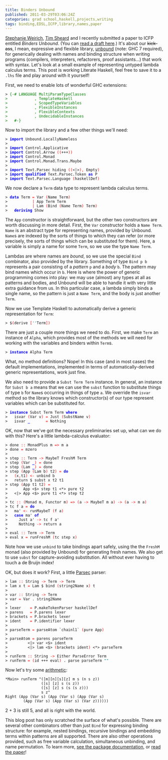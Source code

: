 ```yaml
---
title: Binders Unbound
published: 2011-03-29T03:06:24Z
categories: grad school,haskell,projects,writing
tags: binding,EDSL,ICFP,library,names,paper
---
```


<p><a href="http://www.cis.upenn.edu/~sweirich/">Stephanie Weirich</a>, <a href="http://web.cecs.pdx.edu/~sheard/">Tim Sheard</a> and I recently submitted a paper to ICFP entitled <em>Binders Unbound</em>. (You can <a href="http://www.cis.upenn.edu/~byorgey/papers/binders-unbound.pdf">read a draft here</a>.) It's about our <strike>kick-ass</strike>, I mean, expressive and flexible library, <a href="http://hackage.haskell.org/package/unbound">unbound</a> (note: GHC 7 required), for generically dealing with names and binding structure when writing programs (compilers, interpreters, refactorers, proof assistants...) that work with syntax. Let's look at a small example of representing untyped lambda calculus terms. This post is working Literate Haskell, feel free to save it to a <code>.lhs</code> file and play around with it yourself!</p><p>First, we need to enable lots of wonderful GHC extensions:</p><pre><code><span>&gt;</span> <span style="color:green;">{-# LANGUAGE MultiParamTypeClasses
&gt;            , TemplateHaskell
&gt;            , ScopedTypeVariables
&gt;            , FlexibleInstances
&gt;            , FlexibleContexts
&gt;            , UndecidableInstances
&gt;   #-}</span>
</code></pre><p>Now to import the library and a few other things we'll need:</p><pre><code><span>&gt;</span> <span style="color:blue;font-weight:bold;">import</span> <span>Unbound</span><span>.</span><span>LocallyNameless</span>
<span>&gt;</span> 
<span>&gt;</span> <span style="color:blue;font-weight:bold;">import</span> <span>Control</span><span>.</span><span>Applicative</span>
<span>&gt;</span> <span style="color:blue;font-weight:bold;">import</span> <span>Control</span><span>.</span><span>Arrow</span> <span style="color:red;">(</span><span style="color:red;">(</span><span>+++</span><span style="color:red;">)</span><span style="color:red;">)</span>
<span>&gt;</span> <span style="color:blue;font-weight:bold;">import</span> <span>Control</span><span>.</span><span>Monad</span>
<span>&gt;</span> <span style="color:blue;font-weight:bold;">import</span> <span>Control</span><span>.</span><span>Monad</span><span>.</span><span>Trans</span><span>.</span><span>Maybe</span>
<span>&gt;</span> 
<span>&gt;</span> <span style="color:blue;font-weight:bold;">import</span> <span>Text</span><span>.</span><span>Parsec</span> <span>hiding</span> <span style="color:red;">(</span><span style="color:red;">(</span><span>&lt;|&gt;</span><span style="color:red;">)</span><span style="color:red;">,</span> <span>Empty</span><span style="color:red;">)</span>
<span>&gt;</span> <span style="color:blue;font-weight:bold;">import</span> <span style="color:blue;font-weight:bold;">qualified</span> <span>Text</span><span>.</span><span>Parsec</span><span>.</span><span>Token</span> <span style="color:blue;font-weight:bold;">as</span> <span>P</span>
<span>&gt;</span> <span style="color:blue;font-weight:bold;">import</span> <span>Text</span><span>.</span><span>Parsec</span><span>.</span><span>Language</span> <span style="color:red;">(</span><span>haskellDef</span><span style="color:red;">)</span>
</code></pre><p>We now declare a <code>Term</code> data type to represent lambda calculus terms.</p><pre><code><span>&gt;</span> <span style="color:blue;font-weight:bold;">data</span> <span>Term</span> <span style="color:red;">=</span> <span>Var</span> <span style="color:red;">(</span><span>Name</span> <span>Term</span><span style="color:red;">)</span>
<span>&gt;</span>           <span style="color:red;">|</span> <span>App</span> <span>Term</span> <span>Term</span>
<span>&gt;</span>           <span style="color:red;">|</span> <span>Lam</span> <span style="color:red;">(</span><span>Bind</span> <span style="color:red;">(</span><span>Name</span> <span>Term</span><span style="color:red;">)</span> <span>Term</span><span style="color:red;">)</span>
<span>&gt;</span>   <span style="color:blue;font-weight:bold;">deriving</span> <span>Show</span>
</code></pre><p>The <code>App</code> constructor is straightforward, but the other two constructors are worth discussing in more detail. First, the <code>Var</code> constructor holds a <code>Name Term</code>. <code>Name</code> is an abstract type for representing names, provided by Unbound. <code>Name</code>s are indexed by the sorts of things to which they can refer (or more precisely, the sorts of things which can be substituted for them). Here, a variable is simply a name for some <code>Term</code>, so we use the type <code>Name Term</code>.</p><p>Lambdas are where names are <em>bound</em>, so we use the special <code>Bind</code> combinator, also provided by the library. Something of type <code>Bind p b</code> represents a pair consisting of a <em>pattern</em> <code>p</code> and a <em>body</em> <code>b</code>. The pattern may bind names which occur in <code>b</code>. Here is where the power of generic programming comes into play: we may use (almost) any types at all as patterns and bodies, and Unbound will be able to handle it with very little extra guidance from us. In this particular case, a lambda simply binds a single name, so the pattern is just a <code>Name Term</code>, and the body is just another <code>Term</code>.</p><p>Now we use Template Haskell to automatically derive a generic representation for <code>Term</code>:</p><pre><code><span>&gt;</span> <span>$</span><span style="color:red;">(</span><span>derive</span> <span style="color:red;">[</span><span style="color:teal;">'</span><span style="color:teal;">'</span><span>Term</span><span style="color:red;">]</span><span style="color:red;">)</span>
</code></pre><p>There are just a couple more things we need to do. First, we make <code>Term</code> an instance of <code>Alpha</code>, which provides most of the methods we will need for working with the variables and binders within <code>Term</code>s.</p><pre><code><span>&gt;</span> <span style="color:blue;font-weight:bold;">instance</span> <span>Alpha</span> <span>Term</span>
</code></pre><p>What, no method definitions? Nope! In this case (and in most cases) the default implementations, implemented in terms of automatically-derived generic representations, work just fine.</p><p>We also need to provide a <code>Subst Term Term</code> instance. In general, an instance for <code>Subst b a</code> means that we can use the <code>subst</code> function to substitute things of type <code>b</code> for <code>Name</code>s occurring in things of type <code>a</code>. We override the <code>isvar</code> method so the library knows which constructor(s) of our type represent variables which can be substituted for.</p><pre><code><span>&gt;</span> <span style="color:blue;font-weight:bold;">instance</span> <span>Subst</span> <span>Term</span> <span>Term</span> <span style="color:blue;font-weight:bold;">where</span>
<span>&gt;</span>   <span>isvar</span> <span style="color:red;">(</span><span>Var</span> <span>v</span><span style="color:red;">)</span> <span style="color:red;">=</span> <span>Just</span> <span style="color:red;">(</span><span>SubstName</span> <span>v</span><span style="color:red;">)</span>
<span>&gt;</span>   <span>isvar</span> <span style="color:blue;font-weight:bold;">_</span>       <span style="color:red;">=</span> <span>Nothing</span>
</code></pre><p>OK, now that we've got the necessary preliminaries set up, what can we do with this? Here's a little lambda-calculus evaluator:</p><pre><code><span>&gt;</span> <span>done</span> <span style="color:red;">::</span> <span>MonadPlus</span> <span>m</span> <span style="color:red;">=&gt;</span> <span>m</span> <span>a</span>
<span>&gt;</span> <span>done</span> <span style="color:red;">=</span> <span>mzero</span>
<span>&gt;</span> 
<span>&gt;</span> <span>step</span> <span style="color:red;">::</span> <span>Term</span> <span style="color:red;">-&gt;</span> <span>MaybeT</span> <span>FreshM</span> <span>Term</span>
<span>&gt;</span> <span>step</span> <span style="color:red;">(</span><span>Var</span> <span style="color:blue;font-weight:bold;">_</span><span style="color:red;">)</span> <span style="color:red;">=</span> <span>done</span>
<span>&gt;</span> <span>step</span> <span style="color:red;">(</span><span>Lam</span> <span style="color:blue;font-weight:bold;">_</span><span style="color:red;">)</span> <span style="color:red;">=</span> <span>done</span>
<span>&gt;</span> <span>step</span> <span style="color:red;">(</span><span>App</span> <span style="color:red;">(</span><span>Lam</span> <span>b</span><span style="color:red;">)</span> <span>t2</span><span style="color:red;">)</span> <span style="color:red;">=</span> <span style="color:blue;font-weight:bold;">do</span>
<span>&gt;</span>   <span style="color:red;">(</span><span>x</span><span style="color:red;">,</span><span>t1</span><span style="color:red;">)</span> <span style="color:red;">&lt;-</span> <span>unbind</span> <span>b</span>
<span>&gt;</span>   <span>return</span> <span>$</span> <span>subst</span> <span>x</span> <span>t2</span> <span>t1</span>
<span>&gt;</span> <span>step</span> <span style="color:red;">(</span><span>App</span> <span>t1</span> <span>t2</span><span style="color:red;">)</span> <span style="color:red;">=</span>
<span>&gt;</span>       <span>App</span> <span>&lt;$&gt;</span> <span>step</span> <span>t1</span> <span>&lt;*&gt;</span> <span>pure</span> <span>t2</span>
<span>&gt;</span>   <span>&lt;|&gt;</span> <span>App</span> <span>&lt;$&gt;</span> <span>pure</span> <span>t1</span> <span>&lt;*&gt;</span> <span>step</span> <span>t2</span>
<span>&gt;</span> 
<span>&gt;</span> <span>tc</span> <span style="color:red;">::</span> <span style="color:red;">(</span><span>Monad</span> <span>m</span><span style="color:red;">,</span> <span>Functor</span> <span>m</span><span style="color:red;">)</span> <span style="color:red;">=&gt;</span> <span style="color:red;">(</span><span>a</span> <span style="color:red;">-&gt;</span> <span>MaybeT</span> <span>m</span> <span>a</span><span style="color:red;">)</span> <span style="color:red;">-&gt;</span> <span style="color:red;">(</span><span>a</span> <span style="color:red;">-&gt;</span> <span>m</span> <span>a</span><span style="color:red;">)</span>
<span>&gt;</span> <span>tc</span> <span>f</span> <span>a</span> <span style="color:red;">=</span> <span style="color:blue;font-weight:bold;">do</span>
<span>&gt;</span>   <span>ma'</span> <span style="color:red;">&lt;-</span> <span>runMaybeT</span> <span style="color:red;">(</span><span>f</span> <span>a</span><span style="color:red;">)</span>
<span>&gt;</span>   <span style="color:blue;font-weight:bold;">case</span> <span>ma'</span> <span style="color:blue;font-weight:bold;">of</span>
<span>&gt;</span>     <span>Just</span> <span>a'</span> <span style="color:red;">-&gt;</span> <span>tc</span> <span>f</span> <span>a'</span>
<span>&gt;</span>     <span>Nothing</span> <span style="color:red;">-&gt;</span> <span>return</span> <span>a</span>
<span>&gt;</span> 
<span>&gt;</span> <span>eval</span> <span style="color:red;">::</span> <span>Term</span> <span style="color:red;">-&gt;</span> <span>Term</span>
<span>&gt;</span> <span>eval</span> <span>x</span> <span style="color:red;">=</span> <span>runFreshM</span> <span style="color:red;">(</span><span>tc</span> <span>step</span> <span>x</span><span style="color:red;">)</span>
</code></pre><p>Note how we use <code>unbind</code> to take bindings apart safely, using the the <code>FreshM</code> monad (also provided by Unbound) for generating fresh names. We also get to use <code>subst</code> for capture-avoiding substitution. All without ever having to touch a de Bruijn index!</p><p>OK, but does it work? First, a little <a href="http://hackage.haskell.org/package/parsec">Parsec</a> parser:</p><pre><code><span>&gt;</span> <span>lam</span> <span style="color:red;">::</span> <span>String</span> <span style="color:red;">-&gt;</span> <span>Term</span> <span style="color:red;">-&gt;</span> <span>Term</span>
<span>&gt;</span> <span>lam</span> <span>x</span> <span>t</span> <span style="color:red;">=</span> <span>Lam</span> <span>$</span> <span>bind</span> <span style="color:red;">(</span><span>string2Name</span> <span>x</span><span style="color:red;">)</span> <span>t</span>
<span>&gt;</span> 
<span>&gt;</span> <span>var</span> <span style="color:red;">::</span> <span>String</span> <span style="color:red;">-&gt;</span> <span>Term</span>
<span>&gt;</span> <span>var</span> <span style="color:red;">=</span> <span>Var</span> <span>.</span> <span>string2Name</span>
<span>&gt;</span> 
<span>&gt;</span> <span>lexer</span>    <span style="color:red;">=</span> <span>P</span><span>.</span><span>makeTokenParser</span> <span>haskellDef</span>
<span>&gt;</span> <span>parens</span>   <span style="color:red;">=</span> <span>P</span><span>.</span><span>parens</span> <span>lexer</span>
<span>&gt;</span> <span>brackets</span> <span style="color:red;">=</span> <span>P</span><span>.</span><span>brackets</span> <span>lexer</span>
<span>&gt;</span> <span>ident</span>    <span style="color:red;">=</span> <span>P</span><span>.</span><span>identifier</span> <span>lexer</span>
<span>&gt;</span> 
<span>&gt;</span> <span>parseTerm</span> <span style="color:red;">=</span> <span>parseAtom</span> <span>`chainl1`</span> <span style="color:red;">(</span><span>pure</span> <span>App</span><span style="color:red;">)</span>
<span>&gt;</span> 
<span>&gt;</span> <span>parseAtom</span> <span style="color:red;">=</span> <span>parens</span> <span>parseTerm</span>
<span>&gt;</span>         <span>&lt;|&gt;</span> <span>var</span> <span>&lt;$&gt;</span> <span>ident</span>
<span>&gt;</span>         <span>&lt;|&gt;</span> <span>lam</span> <span>&lt;$&gt;</span> <span style="color:red;">(</span><span>brackets</span> <span>ident</span><span style="color:red;">)</span> <span>&lt;*&gt;</span> <span>parseTerm</span>
<span>&gt;</span> 
<span>&gt;</span> <span>runTerm</span> <span style="color:red;">::</span> <span>String</span> <span style="color:red;">-&gt;</span> <span>Either</span> <span>ParseError</span> <span>Term</span>
<span>&gt;</span> <span>runTerm</span> <span style="color:red;">=</span> <span style="color:red;">(</span><span>id</span> <span>+++</span> <span>eval</span><span style="color:red;">)</span> <span>.</span> <span>parse</span> <span>parseTerm</span> <span style="color:teal;">""</span>
</code></pre><p>Now let's try some <a href="http://en.wikipedia.org/wiki/Church_encoding">arithmetic</a>:</p><pre><code>*Main&gt; runTerm "([m][n][s][z] m s (n s z)) 
                ([s] [z] s (s z)) 
                ([s] [z] s (s (s z))) 
                s z"
Right (App (Var s) (App (Var s) (App (Var s) 
        (App (Var s) (App (Var s) (Var z))))))</code></pre><p>2 + 3 is still 5, and all is right with the world.</p><p>This blog post has only scratched the surface of what's possible. There are several other combinators other than just <code>Bind</code> for expressing binding structure: for example, nested bindings, recursive bindings and embedding terms within patterns are all supported. There are also other operations provided, such as free variable calculation, simultaneous unbinding, and name permutation. To learn more, <a href="http://hackage.haskell.org/package/unbound">see the package documentation</a>, or <a href="http://www.cis.upenn.edu/~byorgey/papers/binders-unbound.pdf">read the paper</a>!</p>


